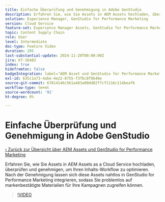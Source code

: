 ```yaml
---
title: Einfache Überprüfung und Genehmigung in Adobe GenStudio
description: Erfahren Sie, wie Sie Assets in AEM Assets hochladen, überprüfen und genehmigen, um sie in GenStudio for Performance Marketing verfügbar zu machen.
solution: Experience Manager, GenStudio for Performance Marketing
version: Cloud Service
feature-set: Experience Manager Assets, GenStudio for Performance Marketing
topic: Content Supply Chain
role: User
level: Intermediate
doc-type: Feature Video
duration: 295
last-substantial-update: 2024-11-20T00:00:00Z
jira: KT-16483
index: true
hidefromtoc: false
badgeIntegration: label="AEM Asset und GenStudio for Performance Marketing" type="positive"
exl-id: 635c1a73-4abe-4e22-8755-f3fbc8f0b46e
source-git-commit: 67814146c561a483a00dd82f7cf1116c114beaf6
workflow-type: tm+mt
source-wordcount: '91'
ht-degree: 0%

---
```


# Einfache Überprüfung und Genehmigung in Adobe GenStudio

[‹ Zurück zur Übersicht über AEM Assets und GenStudio for Performance Marketing](./overview.md)

Erfahren Sie, wie Sie Assets in AEM Assets as a Cloud Service hochladen, überprüfen und genehmigen, um Ihren Inhalts-Workflow zu optimieren. Nach der Genehmigung lassen sich diese Assets nahtlos in GenStudio for Performance Marketing integrieren, sodass Sie problemlos auf markenbestätigte Materialien für Ihre Kampagnen zugreifen können.

>[!VIDEO](https://video.tv.adobe.com/v/3439265/?learn=on&enablevpops)
